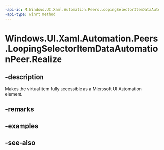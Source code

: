 ```yaml
---
-api-id: M:Windows.UI.Xaml.Automation.Peers.LoopingSelectorItemDataAutomationPeer.Realize
-api-type: winrt method
---
```


<!-- Method syntax
public void Realize()
-->

# Windows.UI.Xaml.Automation.Peers.LoopingSelectorItemDataAutomationPeer.Realize

## -description
Makes the virtual item fully accessible as a Microsoft UI Automation element.



## -remarks

## -examples

## -see-also
